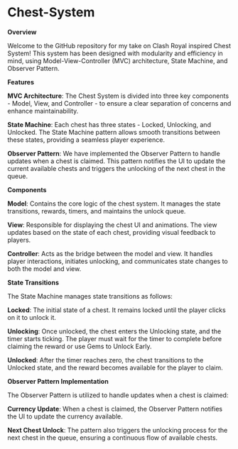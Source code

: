 # Chest-System

**Overview**

Welcome to the GitHub repository for my take on Clash Royal inspired Chest System! This system has been designed with modularity and efficiency in mind, using Model-View-Controller (MVC) architecture, State Machine, and Observer Pattern.

**Features**

**MVC Architecture**: The Chest System is divided into three key components - Model, View, and Controller - to ensure a clear separation of concerns and enhance maintainability.

**State Machine**: Each chest has three states - Locked, Unlocking, and Unlocked. The State Machine pattern allows smooth transitions between these states, providing a seamless player experience.

**Observer Pattern**: We have implemented the Observer Pattern to handle updates when a chest is claimed. This pattern notifies the UI to update the current available chests and triggers the unlocking of the next chest in the queue.

**Components**

**Model**: Contains the core logic of the chest system. It manages the state transitions, rewards, timers, and maintains the unlock queue.

**View**: Responsible for displaying the chest UI and animations. The view updates based on the state of each chest, providing visual feedback to players.

**Controller**: Acts as the bridge between the model and view. It handles player interactions, initiates unlocking, and communicates state changes to both the model and view.

**State Transitions**

The State Machine manages state transitions as follows:

**Locked**: The initial state of a chest. It remains locked until the player clicks on it to unlock it.

**Unlocking**: Once unlocked, the chest enters the Unlocking state, and the timer starts ticking. The player must wait for the timer to complete before claiming the reward or use Gems to Unlock Early.

**Unlocked**: After the timer reaches zero, the chest transitions to the Unlocked state, and the reward becomes available for the player to claim.

**Observer Pattern Implementation**

The Observer Pattern is utilized to handle updates when a chest is claimed:

**Currency Update**: When a chest is claimed, the Observer Pattern notifies the UI to update the currency available.

**Next Chest Unlock**: The pattern also triggers the unlocking process for the next chest in the queue, ensuring a continuous flow of available chests.
